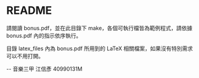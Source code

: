 # README

請閱讀 bonus.pdf，並在此目錄下 make，各個可執行檔皆為範例程式，請依據 bonus.pdf 內的指示依序執行。

目錄 latex_files 內為 bonus.pdf 所用到的 LaTeX 相關檔案，如果沒有特別需求可以不用打開。

--
音樂三甲 江信彥
40990131M
